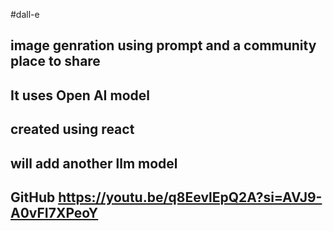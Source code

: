 #dall-e
## image genration using prompt and a community place to share
## It uses Open AI model 
## created using react 
## will add another llm model 
## GitHub https://youtu.be/q8EevlEpQ2A?si=AVJ9-A0vFI7XPeoY
